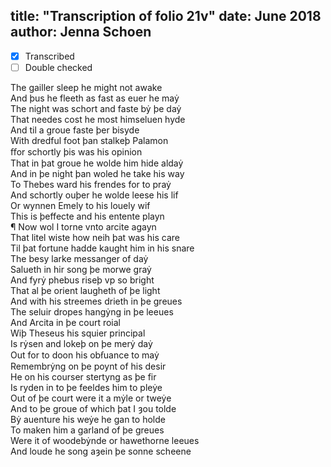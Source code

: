title: "Transcription of folio 21v"
date: June 2018
author: Jenna Schoen
---

- [X] Transcribed
- [ ] Double checked

The gailler sleep he might not awake  
And þus he fleeth as fast as euer he maẏ  
The night was schort and faste bẏ þe daẏ  
That needes cost he most himseluen hyde  
And til a groue faste þer bisyde  
With dredful foot þan stalkeþ Palamon  
ﬀor schortly þis was his opinion  
That in þat groue he wolde him hide aldaẏ  
And in þe night þan woled he take his way  
To Thebes ward his frendes for to praẏ  
And schortly ouþer he wolde leese his lif  
Or wynnen Emely to his louely wif  
This is þeffecte and his entente playn  
¶ Now wol I torne vnto arcite agayn  
That litel wiste how neih þat was his care  
Til þat fortune hadde kaught him in his snare   
The besy larke messanger of daẏ  
Salueth in hir song þe morwe graẏ  
And fyrẏ phebus riseþ vp so bright  
That al þe orient laugheth of þe light  
And with his streemes drieth in þe greues  
The seluir dropes hangẏng in þe leeues  
And Arcita in þe court roial  
Wiþ Theseus his squier principal  
Is rẏsen and lokeþ on þe merẏ daẏ  
Out for to doon his obẜuance to maẏ  
Remembrẏng on þe poynt of his desir  
He on his courser stertyng as þe fir  
Is ryden in to þe feeldes him to pleẏe  
Out of þe court were it a mẏle or tweẏe  
And to þe groue of which þat I ȝou tolde  
Bẏ auenture his weẏe he gan to holde  
To maken him a garland of þe greues  
Were it of woodebẏnde or hawethorne leeues  
And loude he song aȝein þe sonne scheene  
